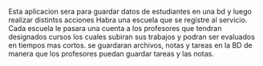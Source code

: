 Esta aplicacion sera para guardar datos de estudiantes en una bd
y luego realizar distintss acciones
Habra una escuela que se registre al servicio.
Cada escuela le pasara una cuenta a los profesores que tendran designados cursos los cuales subiran sus trabajos y podran ser evaluados en tiempos mas cortos.
se guardaran archivos, notas y tareas en la BD de manera que los profesores puedan guardar tareas y las notas.

